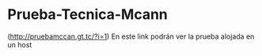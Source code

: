 # Prueba-Tecnica-Mcann
(http://pruebamccan.gt.tc/?i=1)
En este link podrán ver la prueba alojada en un host
